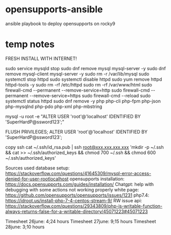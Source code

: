 # opensupports-ansible
ansible playbook to deploy opensupports on rocky9

# temp notes
FRESH INSTALL WITH INTERNET!

sudo service mysqld stop
sudo dnf remove mysql mysql-server -y
sudo dnf remove mysql-client mysql-server -y
sudo rm -r /var/lib/mysql
sudo systemctl stop httpd
sudo systemctl disable httpd
sudo yum remove httpd httpd-tools -y
sudo rm -rf /etc/httpd
sudo rm -rf /var/www/html
sudo firewall-cmd --permanent --remove-service=http
sudo firewall-cmd --permanent --remove-service=https
sudo firewall-cmd --reload
sudo systemctl status httpd
sudo dnf remove -y php php-cli php-fpm php-json php-mysqlnd php-pdo php-xml php-mbstring





mysql -u root -e \"ALTER USER 'root'@'localhost' IDENTIFIED BY 'SuperHardP@ssword123';\"

FLUSH PRIVILEGES;
ALTER USER 'root'@'localhost' IDENTIFIED BY 'SuperHardP@ssword123';

copy ssh 
cat ~/.ssh/id_rsa.pub | ssh root@xxx.xxx.xxx.xxx 'mkdir -p ~/.ssh && cat >> ~/.ssh/authorized_keys && chmod 700 ~/.ssh && chmod 600 ~/.ssh/authorized_keys'

Sources used
database setup: https://stackoverflow.com/questions/41645309/mysql-error-access-denied-for-user-rootlocalhost
opensupports installation: https://docs.opensupports.com/guides/installation/
Chatgpt: help with debugging with some actions not working properly
white page: https://github.com/opensupports/opensupports/issues/1231
php7.4: https://idroot.us/install-php-7-4-centos-stream-9/
RW issue api: https://stackoverflow.com/questions/29343809/php-is-writable-function-always-returns-false-for-a-writable-directory/45071223#45071223


Timesheet 26june: 4;24 hours
Timesheet 27june: 9;15 hours
Timesheet 28june: 3;10 hours
